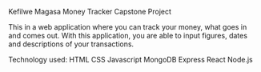 Kefilwe Magasa
Money Tracker Capstone Project

This in a web application where you can track your money, what goes in and comes out. With this application, you are able to input figures, dates and descriptions of your transactions.

Technology used:
HTML
CSS
Javascript
MongoDB
Express
React
Node.js